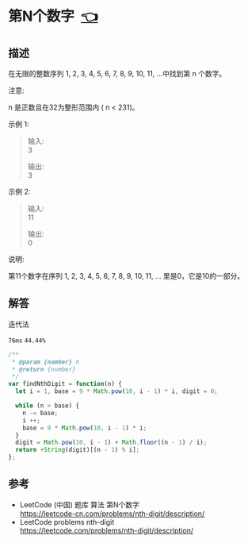 # <a id="nthDigit"></a>第N个数字&nbsp;&nbsp;[:point_left:][readme.problemSet.algorithm.nthDigit] #

## 描述 ##

在无限的整数序列 1, 2, 3, 4, 5, 6, 7, 8, 9, 10, 11, ...中找到第 n 个数字。

注意:

n 是正数且在32为整形范围内 ( n < 231)。

示例 1:

> 输入:  
> 3
>
> 输出:  
> 3

示例 2:

> 输入:  
> 11
>
> 输出:  
> 0

说明:

第11个数字在序列 1, 2, 3, 4, 5, 6, 7, 8, 9, 10, 11, ... 里是0，它是10的一部分。

## 解答 ##

迭代法

`76ms` `44.44%`

```javascript
/**
 * @param {number} n
 * @return {number}
 */
var findNthDigit = function(n) {
  let i = 1, base = 9 * Math.pow(10, i - 1) * i, digit = 0;

  while (n > base) {
    n -= base;
    i ++;
    base = 9 * Math.pow(10, i - 1) * i;
  }
  digit = Math.pow(10, i - 1) + Math.floor((n - 1) / i);
  return +String(digit)[(n - 1) % i];
};
```

## 参考 ##

* LeetCode (中国) 题库 算法 第N个数字  
  <https://leetcode-cn.com/problems/nth-digit/description/>
* LeetCode problems nth-digit  
  <https://leetcode.com/problems/nth-digit/description/>

<!-- 链接 开始 -->
[readme.problemSet.algorithm.nthDigit]: ../../README.md#problemSet.algorithm.nthDigit "README"
<!-- 链接 结束 -->